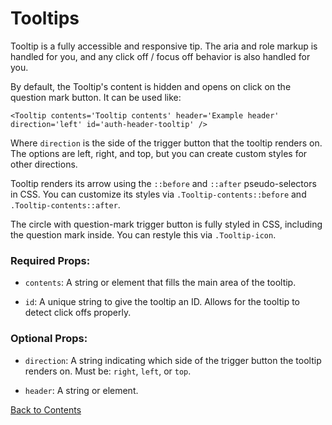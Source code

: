 # Tooltips

Tooltip is a fully accessible and responsive tip. The aria and role markup is handled for you, and any click off / focus off behavior is also handled for you.

By default, the Tooltip's content is hidden and opens on click on the question mark button. It can be used like:

```
<Tooltip contents='Tooltip contents' header='Example header' direction='left' id='auth-header-tooltip' />
```

Where `direction` is the side of the trigger button that the tooltip renders on. The options are left, right, and top, but you can create custom styles for other directions.

Tooltip renders its arrow using the `::before` and `::after` pseudo-selectors in CSS. You can customize its styles via `.Tooltip-contents::before` and `.Tooltip-contents::after`.

The circle with question-mark trigger button is fully styled in CSS, including the question mark inside. You can restyle this via `.Tooltip-icon`.

### Required Props:
- `contents`:
    A string or element that fills the main area of the tooltip.

- `id`:
    A unique string to give the tooltip an ID. Allows for the tooltip to detect click offs properly.

### Optional Props:
- `direction`:
  A string indicating which side of the trigger button the tooltip renders on. Must be: `right`, `left`, or `top`.

- `header`:
  A string or element.

[Back to Contents](https://github.com/vineyard-bloom/bloom-starter#contents)

